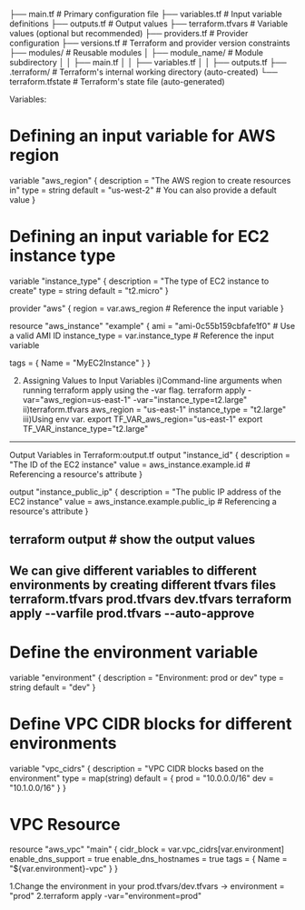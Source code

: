 ├── main.tf              # Primary configuration file
├── variables.tf         # Input variable definitions
├── outputs.tf           # Output values
├── terraform.tfvars     # Variable values (optional but recommended)
├── providers.tf         # Provider configuration
├── versions.tf          # Terraform and provider version constraints
├── modules/             # Reusable modules
│   ├── module_name/     # Module subdirectory
│   │   ├── main.tf
│   │   ├── variables.tf
│   │   ├── outputs.tf
├── .terraform/          # Terraform's internal working directory (auto-created)
└── terraform.tfstate    # Terraform's state file (auto-generated)



  Variables:
# Defining an input variable for AWS region
variable "aws_region" {
  description = "The AWS region to create resources in"
  type        = string
  default     = "us-west-2"  # You can also provide a default value
}

# Defining an input variable for EC2 instance type
variable "instance_type" {
  description = "The type of EC2 instance to create"
  type        = string
  default     = "t2.micro"
}

provider "aws" {
  region = var.aws_region  # Reference the input variable
}

resource "aws_instance" "example" {
  ami           = "ami-0c55b159cbfafe1f0"  # Use a valid AMI ID
  instance_type = var.instance_type  # Reference the input variable

  tags = {
    Name = "MyEC2Instance"
  }
}

2. Assigning Values to Input Variables
i)Command-line arguments when running terraform apply using the -var flag.
        terraform apply -var="aws_region=us-east-1" -var="instance_type=t2.large"
ii)terraform.tfvars
aws_region    = "us-east-1"
instance_type = "t2.large"
iii)Using env var.
export TF_VAR_aws_region="us-east-1"
export TF_VAR_instance_type="t2.large"
_________________________________________________________________________________________________________________________________________________
Output Variables in Terraform:output.tf
output "instance_id" {
  description = "The ID of the EC2 instance"
  value       = aws_instance.example.id  # Referencing a resource's attribute
}

output "instance_public_ip" {
  description = "The public IP address of the EC2 instance"
  value       = aws_instance.example.public_ip  # Referencing a resource's attribute
}

terraform output # show the output values
------------------------------------------------------------------------------------------------------------------------------
We can give different variables to different environments by creating different tfvars files
terraform.tfvars
prod.tfvars
dev.tfvars
terraform apply --varfile prod.tfvars --auto-approve
----------------------------------------------------------------------------------------------------------------------------------
# Define the environment variable
variable "environment" {
  description = "Environment: prod or dev"
  type        = string
  default     = "dev"
}

# Define VPC CIDR blocks for different environments
variable "vpc_cidrs" {
  description = "VPC CIDR blocks based on the environment"
  type        = map(string)
  default = {
    prod = "10.0.0.0/16"
    dev  = "10.1.0.0/16"
  }
}

# VPC Resource
resource "aws_vpc" "main" {
  cidr_block           = var.vpc_cidrs[var.environment]
  enable_dns_support   = true
  enable_dns_hostnames = true
  tags = {
    Name = "${var.environment}-vpc"
  }
}

1.Change the environment in your prod.tfvars/dev.tfvars -> environment = "prod"
2.terraform apply -var="environment=prod"
